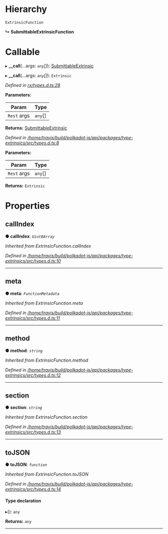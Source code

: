 

# Hierarchy

 `ExtrinsicFunction`

**↳ SubmittableExtrinsicFunction**

# Callable
▸ **__call**(...args: *`any`[]*): [SubmittableExtrinsic](../classes/_rx_submittableextrinsic_.submittableextrinsic.md)

▸ **__call**(...args: *`any`[]*): `Extrinsic`

*Defined in [rx/types.d.ts:28](https://github.com/polkadot-js/api/blob/7180f89/packages/api/src/rx/types.d.ts#L28)*

**Parameters:**

| Param | Type |
| ------ | ------ |
| `Rest` args | `any`[] |

**Returns:** [SubmittableExtrinsic](../classes/_rx_submittableextrinsic_.submittableextrinsic.md)

*Defined in [/home/travis/build/polkadot-js/api/packages/type-extrinsics/src/types.d.ts:8](https://github.com/polkadot-js/api/blob/7180f89/packages/type-extrinsics/src/types.d.ts#L8)*

**Parameters:**

| Param | Type |
| ------ | ------ |
| `Rest` args | `any`[] |

**Returns:** `Extrinsic`

# Properties

<a id="callindex"></a>

##  callIndex

**● callIndex**: *`Uint8Array`*

*Inherited from ExtrinsicFunction.callIndex*

*Defined in [/home/travis/build/polkadot-js/api/packages/type-extrinsics/src/types.d.ts:10](https://github.com/polkadot-js/api/blob/7180f89/packages/type-extrinsics/src/types.d.ts#L10)*

___
<a id="meta"></a>

##  meta

**● meta**: *`FunctionMetadata`*

*Inherited from ExtrinsicFunction.meta*

*Defined in [/home/travis/build/polkadot-js/api/packages/type-extrinsics/src/types.d.ts:11](https://github.com/polkadot-js/api/blob/7180f89/packages/type-extrinsics/src/types.d.ts#L11)*

___
<a id="method"></a>

##  method

**● method**: *`string`*

*Inherited from ExtrinsicFunction.method*

*Defined in [/home/travis/build/polkadot-js/api/packages/type-extrinsics/src/types.d.ts:12](https://github.com/polkadot-js/api/blob/7180f89/packages/type-extrinsics/src/types.d.ts#L12)*

___
<a id="section"></a>

##  section

**● section**: *`string`*

*Inherited from ExtrinsicFunction.section*

*Defined in [/home/travis/build/polkadot-js/api/packages/type-extrinsics/src/types.d.ts:13](https://github.com/polkadot-js/api/blob/7180f89/packages/type-extrinsics/src/types.d.ts#L13)*

___
<a id="tojson"></a>

##  toJSON

**● toJSON**: *`function`*

*Inherited from ExtrinsicFunction.toJSON*

*Defined in [/home/travis/build/polkadot-js/api/packages/type-extrinsics/src/types.d.ts:14](https://github.com/polkadot-js/api/blob/7180f89/packages/type-extrinsics/src/types.d.ts#L14)*

#### Type declaration
▸(): `any`

**Returns:** `any`

___

